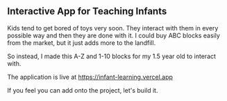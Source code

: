 ## Interactive App for Teaching Infants

Kids tend to get bored of toys very soon. They interact with them in every possible way and then they are done with it. I could buy ABC blocks easily from the market, but it just adds more to the landfill. 

So instead, I made this A-Z and 1-10 blocks for my 1.5 year old to interact with.

The application is live at
https://infant-learning.vercel.app 

If you feel you can add onto the project, let's build it.